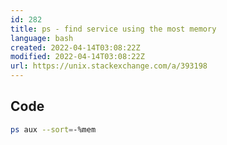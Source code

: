 ```yaml
---
id: 282
title: ps - find service using the most memory
language: bash
created: 2022-04-14T03:08:22Z
modified: 2022-04-14T03:08:22Z
url: https://unix.stackexchange.com/a/393198
---
```


## Code

```bash
ps aux --sort=-%mem
```

<!-- end -->

